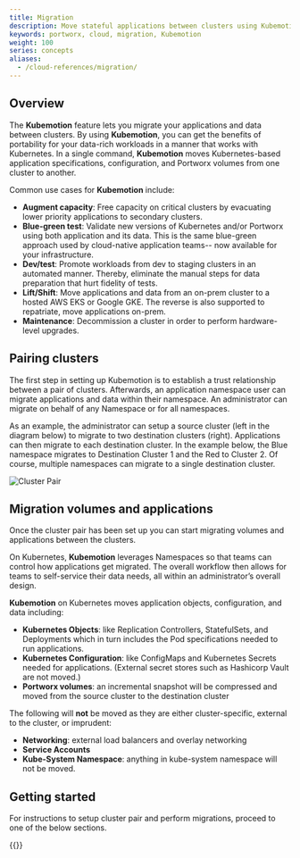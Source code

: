 ```yaml
---
title: Migration
description: Move stateful applications between clusters using Kubemotion
keywords: portworx, cloud, migration, Kubemotion
weight: 100
series: concepts
aliases:
  - /cloud-references/migration/
---
```


## Overview
The **Kubemotion** feature lets you migrate your applications and data between
clusters. By using **Kubemotion**, you can get the benefits of portability for your
data-rich workloads in a manner that works with Kubernetes. In a single command,
**Kubemotion** moves Kubernetes-based application specifications, configuration,
and Portworx volumes from one cluster to another.

Common use cases for **Kubemotion** include:

* **Augment capacity**: Free capacity on critical clusters by evacuating lower
    priority applications to secondary clusters.
* **Blue-green test**: Validate new versions of Kubernetes and/or Portworx using
    both application and its data. This is the same blue-green approach used by
    cloud-native application teams-- now available for your infrastructure.
* **Dev/test**: Promote workloads from dev to staging clusters in an automated
    manner. Thereby, eliminate the manual steps for data preparation that hurt
    fidelity of tests.
* **Lift/Shift**: Move applications and data from an on-prem cluster to a hosted
    AWS EKS or Google GKE. The reverse is also supported to repatriate, move
    applications on-prem.
* **Maintenance**: Decommission a cluster in order to perform hardware-level
    upgrades.

## Pairing clusters
The first step in setting up Kubemotion is to establish a trust relationship between a pair of clusters.
Afterwards, an application namespace user can migrate applications and data within their namespace.
An administrator can migrate on behalf of any Namespace or for all namespaces.

As an example, the administrator can setup a source cluster (left in the diagram below) to migrate to two
destination clusters (right). Applications can then migrate to each destination cluster. In the example below,
the Blue namespace migrates to Destination Cluster 1 and the Red to Cluster 2. Of course, multiple namespaces
can migrate to a single destination cluster.

![Cluster Pair](/img/cluster-pair.png)

## Migration volumes and applications

Once the cluster pair has been set up you can start migrating volumes and applications between the clusters.

On Kubernetes, **Kubemotion** leverages Namespaces so that teams can control how
applications get migrated. The overall workflow then allows for teams to
self-service their data needs, all within an administrator’s overall design.

**Kubemotion** on Kubernetes moves application objects, configuration, and data including:

* **Kubernetes Objects**: like Replication Controllers, StatefulSets, and Deployments
which in turn includes the Pod specifications needed to run applications.
* **Kubernetes Configuration**: like ConfigMaps and Kubernetes Secrets needed for
applications. (External secret stores such as Hashicorp Vault are not moved.)
* **Portworx volumes**: an incremental snapshot will be compressed and moved from
the source cluster to the destination cluster

The following will **not** be moved as they are either cluster-specific,
external to the cluster, or imprudent:

* **Networking**: external load balancers and overlay networking
* **Service Accounts**
* **Kube-System Namespace**: anything in kube-system namespace will not be moved.

## Getting started

For instructions to setup cluster pair and perform migrations, proceed to one of the below sections.

{{<homelist series="kubemotion">}}
